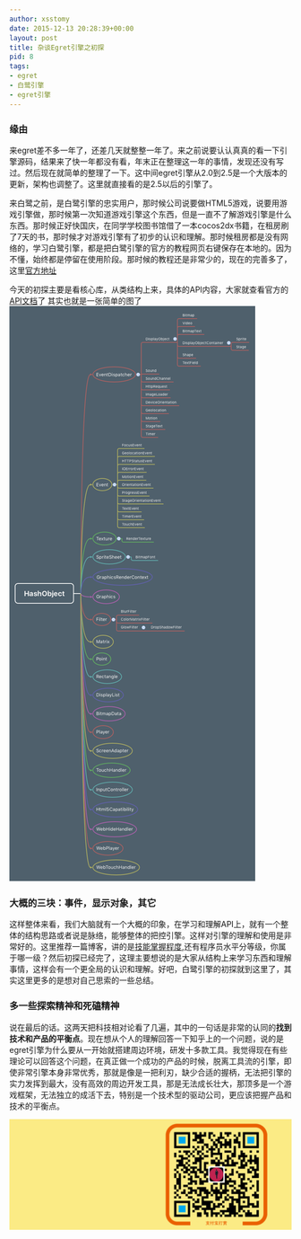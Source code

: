 ```yaml
---
author: xsstomy
date: 2015-12-13 20:28:39+00:00
layout: post
title: 杂谈Egret引擎之初探
pid: 8
tags:
- egret
- 白鹭引擎
- egret引擎
---
```


### 缘由
来egret差不多一年了，还差几天就整整一年了。来之前说要认认真真的看一下引擎源码，结果来了快一年都没有看，年末正在整理这一年的事情，发现还没有写过。然后现在就简单的整理了一下。这中间egret引擎从2.0到2.5是一个大版本的更新，架构也调整了。这里就直接看的是2.5以后的引擎了。


来白鹭之前，是白鹭引擎的忠实用户，那时候公司说要做HTML5游戏，说要用游戏引擎做，那时候第一次知道游戏引擎这个东西，但是一直不了解游戏引擎是什么东西。那时候正好快国庆，在同学学校图书馆借了一本cocos2dx书籍，在租房刷了7天的书，那时候才对游戏引擎有了初步的认识和理解。那时候租房都是没有网络的，学习白鹭引擎，都是把白鹭引擎的官方的教程网页右键保存在本地的。因为不懂，始终都是停留在使用阶段。那时候的教程还是非常少的，现在的完善多了，这里[官方地址](http://edn.egret.com/cn/docs/)

今天的初探主要是看核心库，从类结构上来，具体的API内容，大家就查看官方的[API文档](http://edn.egret.com/cn/apidoc/)了
其实也就是一张简单的图了![](/uploads/2015/12/13/8/egretclass.png)

### 大概的三块：事件，显示对象，其它
这样整体来看，我们大脑就有一个大概的印象，在学习和理解API上，就有一个整体的结构思路或者说是脉络，能够整体的把控引擎。这样对引擎的理解和使用是非常好的。这里推荐一篇博客，讲的是[技能掌握程度](http://zengrong.net/post/2383.htm),还有程序员水平分等级，你属于哪一级？然后初探已经完了，这理主要想说的是大家从结构上来学习东西和理解事情，这样会有一个更全局的认识和理解。好吧，白鹭引擎的初探就到这里了，其实这里更多的是想对自己思索的一些总结。

### 多一些探索精神和死磕精神

说在最后的话。这两天把科技相对论看了几遍，其中的一句话是非常的认同的**找到技术和产品的平衡点**。现在想从个人的理解回答一下知乎上的一个问题，说的是egret引擎为什么要从一开始就搭建周边环境，研发十多款工具。我觉得现在有些理论可以回答这个问题，在真正做一个成功的产品的时候，脱离工具流的引擎，即使非常引擎本身非常优秀，那就是像是一把利刃，缺少合适的握柄，无法把引擎的实力发挥到最大，没有高效的周边开发工具，那是无法成长壮大，那顶多是一个游戏框架，无法独立的成活下去，特别是一个技术型的驱动公司，更应该把握产品和技术的平衡点。


![](/uploads/mypictures/xsstomyzhifubao.png)
